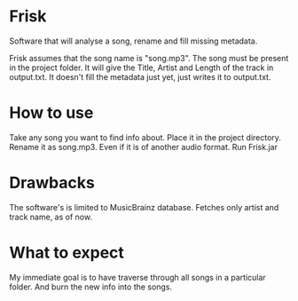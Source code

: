 Frisk
=====
Software that will analyse a song, rename and fill missing metadata.

Frisk assumes that the song name is "song.mp3".
The song must be present in the project folder.
It will give the Title, Artist and Length of the track in output.txt.
It doesn't fill the metadata just yet, just writes it to output.txt.

How to use
==========
Take any song you want to find info about. Place it in the project directory. 
Rename it as song.mp3. Even if it is of another audio format.
Run Frisk.jar

Drawbacks
=========

The software's is limited to MusicBrainz database. 
Fetches only artist and track name, as of now.

What to expect
==============
My immediate goal is to have traverse through all songs in a particular folder. 
And burn the new info into the songs.




